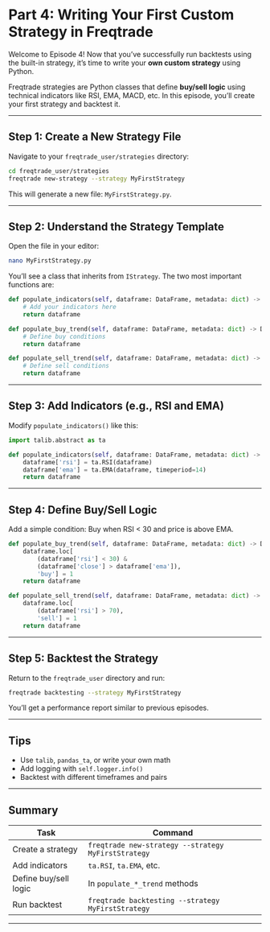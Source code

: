# Part 4: Writing Your First Custom Strategy in Freqtrade

Welcome to Episode 4! Now that you’ve successfully run backtests using the built-in strategy, it’s time to write your **own custom strategy** using Python.

Freqtrade strategies are Python classes that define **buy/sell logic** using technical indicators like RSI, EMA, MACD, etc. In this episode, you’ll create your first strategy and backtest it.

---

## Step 1: Create a New Strategy File

Navigate to your `freqtrade_user/strategies` directory:

```bash
cd freqtrade_user/strategies
freqtrade new-strategy --strategy MyFirstStrategy
```

This will generate a new file: `MyFirstStrategy.py`.

---

## Step 2: Understand the Strategy Template

Open the file in your editor:

```bash
nano MyFirstStrategy.py
```

You’ll see a class that inherits from `IStrategy`. The two most important functions are:

```python
def populate_indicators(self, dataframe: DataFrame, metadata: dict) -> DataFrame:
    # Add your indicators here
    return dataframe

def populate_buy_trend(self, dataframe: DataFrame, metadata: dict) -> DataFrame:
    # Define buy conditions
    return dataframe

def populate_sell_trend(self, dataframe: DataFrame, metadata: dict) -> DataFrame:
    # Define sell conditions
    return dataframe
```

---

## Step 3: Add Indicators (e.g., RSI and EMA)

Modify `populate_indicators()` like this:

```python
import talib.abstract as ta

def populate_indicators(self, dataframe: DataFrame, metadata: dict) -> DataFrame:
    dataframe['rsi'] = ta.RSI(dataframe)
    dataframe['ema'] = ta.EMA(dataframe, timeperiod=14)
    return dataframe
```

---

## Step 4: Define Buy/Sell Logic

Add a simple condition: Buy when RSI < 30 and price is above EMA.

```python
def populate_buy_trend(self, dataframe: DataFrame, metadata: dict) -> DataFrame:
    dataframe.loc[
        (dataframe['rsi'] < 30) &
        (dataframe['close'] > dataframe['ema']),
        'buy'] = 1
    return dataframe

def populate_sell_trend(self, dataframe: DataFrame, metadata: dict) -> DataFrame:
    dataframe.loc[
        (dataframe['rsi'] > 70),
        'sell'] = 1
    return dataframe
```

---

## Step 5: Backtest the Strategy

Return to the `freqtrade_user` directory and run:

```bash
freqtrade backtesting --strategy MyFirstStrategy
```

You’ll get a performance report similar to previous episodes.

---

##  Tips

- Use `talib`, `pandas_ta`, or write your own math
- Add logging with `self.logger.info()`
- Backtest with different timeframes and pairs

---

##  Summary

| Task                  | Command                                              |
|-----------------------|------------------------------------------------------|
| Create a strategy     | `freqtrade new-strategy --strategy MyFirstStrategy`  |
| Add indicators        | `ta.RSI`, `ta.EMA`, etc.                             |
| Define buy/sell logic| In `populate_*_trend` methods                         |
| Run backtest          | `freqtrade backtesting --strategy MyFirstStrategy`   |

---


